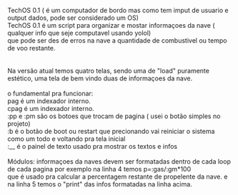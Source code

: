 TechOS 0.1 ( é um computador de bordo mas como tem imput de usuario e output dados, pode ser considerado um OS)<br />
TechOS 0.1 é um script para organizar e mostar informaçoes da nave ( qualquer info que seje computavel usando yolol) <br />
que pode ser des de erros na nave a quantidade de combustivel ou tempo de voo restante.<br />
<br />
<br />
Na versão atual temos quatro telas, sendo uma de "load" puramente estético, uma tela de bem vindo duas de informaçoes da nave.<br />
<br />
o fundamental pra funcionar:<br />
pag é um indexador interno.<br />
cpag é um indexador interno.<br />
:pp e :pm são os botoes que trocam de pagina ( usei o botão simples no projeto)<br />
:b é o botão de boot ou restart que precionando vai reiniciar o sistema como um todo e voltando pra tela inicial<br />
:__ é o painel de texto usado pra mostrar os textos e infos<br />
<br />
Módulos: informaçoes da naves devem ser formatadas dentro de cada loop de cada pagina por exemplo na linha 4 temos p=:gas/:gm*100<br />
que é usado pra calcular a percentagem restante de propelente da nave. e na linha 5 temos o "print" das infos formatadas na linha acima.<br />
